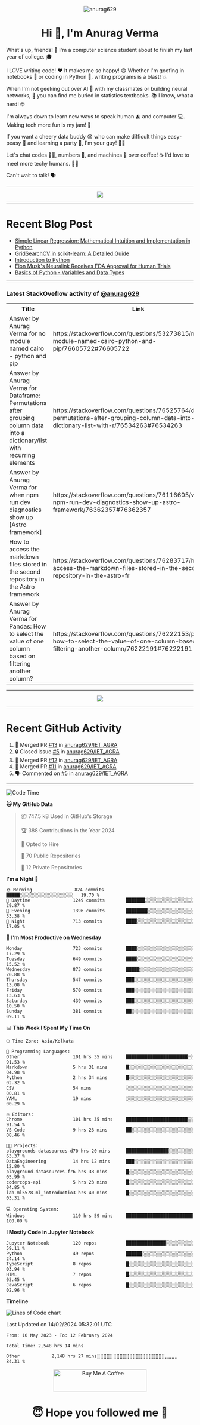 

<p align="center"> <img src="https://komarev.com/ghpvc/?username=anurag629&label=Profile%20views&color=0e75b6&style=flat" alt="anurag629" /> </p>

<h1 align="center">Hi 👋, I'm Anurag Verma</h1>

What's up, friends! 👋 I'm a computer science student about to finish my last year of college. 🎓

I LOVE writing code! ❤️ It makes me so happy! 😄 Whether I'm goofing in notebooks 📓 or coding in Python 🐍, writing programs is a blast! 💥

When I'm not geeking out over AI 🤖 with my classmates or building neural networks, 🧠 you can find me buried in statistics textbooks. 📚 I know, what a nerd! 🤓

I'm always down to learn new ways to speak human 🫂 and computer 💻. Making tech more fun is my jam! 🍇

If you want a cheery data buddy 😎 who can make difficult things easy-peasy 🥝 and learning a party 🎉, I'm your guy! 🙋‍♂️

Let's chat codes 👨‍💻, numbers 🧮, and machines 🤖 over coffee! ☕ I'd love to meet more techy humans. 💁‍♂️

Can't wait to talk! 🗣️

---

<p align="center">
  <img src="https://spotify-github-profile.vercel.app/api/view.svg?uid=mwvywke3fo2gajpenodnmobfh&cover_image=true&theme=default&show_offline=false&background_color=121212&interchange=false&bar_color=53b14f&bar_color_cover=true">
</p>

---

# Recent Blog Post

<!-- BLOG-POST-LIST:START -->
- [Simple Linear Regression: Mathematical Intuition and Implementation in Python](https://codercops.tech/blog/machine-learning-algorithms/simple-linear-regression-mathematical-intuation)
- [GridSearchCV in scikit-learn: A Detailed Guide](https://codercops.tech/blog/gridsearchcv-in-scikit-learn-a-detailed-guide)
- [Introduction to Python](https://codercops.tech/blog/python-tutorial/introduction-to-python)
- [Elon Musk&#39;s Neuralink Receives FDA Approval for Human Trials](https://codercops.tech/blog/elon-musks-neuralink-receives-fda-approval-for-human-trials)
- [Basics of Python - Variables and Data Types](https://codercops.tech/blog/python-basics-of-python-variables-and-data-types)
<!-- BLOG-POST-LIST:END -->

---

### Latest StackOveflow activity of [@anurag629](https://github.com/anurag629)
<table>
  <tr><th>Title</th><th>Link</th></tr>
  <!-- STACKOVERFLOW:START --><tr><td>Answer by Anurag Verma for no module named cairo - python and pip</td><td>https://stackoverflow.com/questions/53273815/no-module-named-cairo-python-and-pip/76605722#76605722</td></tr><tr><td>Answer by Anurag Verma for Dataframe: Permutations after grouping column data into a dictionary/list with recurring elements</td><td>https://stackoverflow.com/questions/76525764/dataframe-permutations-after-grouping-column-data-into-a-dictionary-list-with-r/76534263#76534263</td></tr><tr><td>Answer by Anurag Verma for when npm run dev diagnostics show up [Astro framework]</td><td>https://stackoverflow.com/questions/76116605/when-npm-run-dev-diagnostics-show-up-astro-framework/76362357#76362357</td></tr><tr><td>How to access the markdown files stored in the second repository in the Astro framework</td><td>https://stackoverflow.com/questions/76283717/how-to-access-the-markdown-files-stored-in-the-second-repository-in-the-astro-fr</td></tr><tr><td>Answer by Anurag Verma for Pandas: How to select the value of one column based on filtering another column?</td><td>https://stackoverflow.com/questions/76222153/pandas-how-to-select-the-value-of-one-column-based-on-filtering-another-column/76222191#76222191</td></tr><!-- STACKOVERFLOW:END -->
</table>

---

<p align="center">
  <img alig src="https://github-profile-trophy.vercel.app/?username=anurag629&theme=onedark&column=-1" />
</p>

---

# Recent GitHub Activity
<!--START_SECTION:activity-->
1. 🎉 Merged PR [#13](https://github.com/anurag629/IET_AGRA/pull/13) in [anurag629/IET_AGRA](https://github.com/anurag629/IET_AGRA)
2. 🔒 Closed issue [#5](https://github.com/anurag629/IET_AGRA/issues/5) in [anurag629/IET_AGRA](https://github.com/anurag629/IET_AGRA)
3. 🎉 Merged PR [#12](https://github.com/anurag629/IET_AGRA/pull/12) in [anurag629/IET_AGRA](https://github.com/anurag629/IET_AGRA)
4. 🎉 Merged PR [#11](https://github.com/anurag629/IET_AGRA/pull/11) in [anurag629/IET_AGRA](https://github.com/anurag629/IET_AGRA)
5. 🗣 Commented on [#5](https://github.com/anurag629/IET_AGRA/issues/5#issuecomment-1854540580) in [anurag629/IET_AGRA](https://github.com/anurag629/IET_AGRA)
<!--END_SECTION:activity-->

---

<!--START_SECTION:waka-->
![Code Time](http://img.shields.io/badge/Code%20Time-2%2C564%20hrs%2023%20mins-blue)

**🐱 My GitHub Data** 

> 📦 747.5 kB Used in GitHub's Storage 
 > 
> 🏆 388 Contributions in the Year 2024
 > 
> 💼 Opted to Hire
 > 
> 📜 70 Public Repositories 
 > 
> 🔑 12 Private Repositories 
 > 
**I'm a Night 🦉** 

```text
🌞 Morning                824 commits         █████░░░░░░░░░░░░░░░░░░░░   19.70 % 
🌆 Daytime                1249 commits        ███████░░░░░░░░░░░░░░░░░░   29.87 % 
🌃 Evening                1396 commits        ████████░░░░░░░░░░░░░░░░░   33.38 % 
🌙 Night                  713 commits         ████░░░░░░░░░░░░░░░░░░░░░   17.05 % 
```
📅 **I'm Most Productive on Wednesday** 

```text
Monday                   723 commits         ████░░░░░░░░░░░░░░░░░░░░░   17.29 % 
Tuesday                  649 commits         ████░░░░░░░░░░░░░░░░░░░░░   15.52 % 
Wednesday                873 commits         █████░░░░░░░░░░░░░░░░░░░░   20.88 % 
Thursday                 547 commits         ███░░░░░░░░░░░░░░░░░░░░░░   13.08 % 
Friday                   570 commits         ███░░░░░░░░░░░░░░░░░░░░░░   13.63 % 
Saturday                 439 commits         ███░░░░░░░░░░░░░░░░░░░░░░   10.50 % 
Sunday                   381 commits         ██░░░░░░░░░░░░░░░░░░░░░░░   09.11 % 
```


📊 **This Week I Spent My Time On** 

```text
🕑︎ Time Zone: Asia/Kolkata

💬 Programming Languages: 
Other                    101 hrs 35 mins     ███████████████████████░░   91.53 % 
Markdown                 5 hrs 31 mins       █░░░░░░░░░░░░░░░░░░░░░░░░   04.98 % 
Python                   2 hrs 34 mins       █░░░░░░░░░░░░░░░░░░░░░░░░   02.32 % 
CSV                      54 mins             ░░░░░░░░░░░░░░░░░░░░░░░░░   00.81 % 
YAML                     19 mins             ░░░░░░░░░░░░░░░░░░░░░░░░░   00.29 % 

🔥 Editors: 
Chrome                   101 hrs 35 mins     ███████████████████████░░   91.54 % 
VS Code                  9 hrs 23 mins       ██░░░░░░░░░░░░░░░░░░░░░░░   08.46 % 

🐱‍💻 Projects: 
playgrounds-datasources-d70 hrs 20 mins      ████████████████░░░░░░░░░   63.37 % 
DataEngineering          14 hrs 12 mins      ███░░░░░░░░░░░░░░░░░░░░░░   12.80 % 
playground-datasources-fr6 hrs 38 mins       █░░░░░░░░░░░░░░░░░░░░░░░░   05.99 % 
codercops-api            5 hrs 23 mins       █░░░░░░░░░░░░░░░░░░░░░░░░   04.85 % 
lab-ml5578-ml_introductio3 hrs 40 mins       █░░░░░░░░░░░░░░░░░░░░░░░░   03.31 % 

💻 Operating System: 
Windows                  110 hrs 59 mins     █████████████████████████   100.00 % 
```

**I Mostly Code in Jupyter Notebook** 

```text
Jupyter Notebook         120 repos           ███████████████░░░░░░░░░░   59.11 % 
Python                   49 repos            ██████░░░░░░░░░░░░░░░░░░░   24.14 % 
TypeScript               8 repos             █░░░░░░░░░░░░░░░░░░░░░░░░   03.94 % 
HTML                     7 repos             █░░░░░░░░░░░░░░░░░░░░░░░░   03.45 % 
JavaScript               6 repos             █░░░░░░░░░░░░░░░░░░░░░░░░   02.96 % 
```



**Timeline**

![Lines of Code chart](https://raw.githubusercontent.com/anurag629/anurag629/main/assets/bar_graph.png)


 Last Updated on 14/02/2024 05:32:01 UTC
<!--END_SECTION:waka-->

<!--START_SECTION:waka-simple-->

```text
From: 10 May 2023 - To: 12 February 2024

Total Time: 2,548 hrs 14 mins

Other            2,148 hrs 27 mins⣿⣿⣿⣿⣿⣿⣿⣿⣿⣿⣿⣿⣿⣿⣿⣿⣿⣿⣿⣿⣿⣀⣀⣀⣀   84.31 %
```

<!--END_SECTION:waka-simple-->

<p align="center"> 
<a href="https://www.buymeacoffee.com/anurag629" target="_blank"><img src="https://cdn.buymeacoffee.com/buttons/default-orange.png" alt="Buy Me A Coffee" height="60" width="250"></a>
</p>


<h1 align="center"> 😇 Hope you followed me 🥰  </h1>
